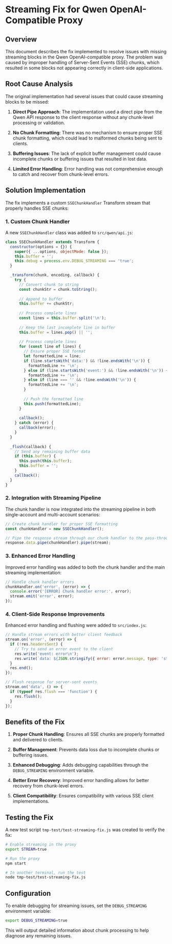 # Streaming Fix for Qwen OpenAI-Compatible Proxy

## Overview

This document describes the fix implemented to resolve issues with missing streaming blocks in the Qwen OpenAI-compatible proxy. The problem was caused by improper handling of Server-Sent Events (SSE) chunks, which resulted in some blocks not appearing correctly in client-side applications.

## Root Cause Analysis

The original implementation had several issues that could cause streaming blocks to be missed:

1. **Direct Pipe Approach**: The implementation used a direct pipe from the Qwen API response to the client response without any chunk-level processing or validation.

2. **No Chunk Formatting**: There was no mechanism to ensure proper SSE chunk formatting, which could lead to malformed chunks being sent to clients.

3. **Buffering Issues**: The lack of explicit buffer management could cause incomplete chunks or buffering issues that resulted in lost data.

4. **Limited Error Handling**: Error handling was not comprehensive enough to catch and recover from chunk-level errors.

## Solution Implementation

The fix implements a custom `SSEChunkHandler` Transform stream that properly handles SSE chunks:

### 1. Custom Chunk Handler

A new `SSEChunkHandler` class was added to `src/qwen/api.js`:

```javascript
class SSEChunkHandler extends Transform {
  constructor(options = {}) {
    super({ ...options, objectMode: false });
    this.buffer = '';
    this.debug = process.env.DEBUG_STREAMING === 'true';
  }

  _transform(chunk, encoding, callback) {
    try {
      // Convert chunk to string
      const chunkStr = chunk.toString();
      
      // Append to buffer
      this.buffer += chunkStr;
      
      // Process complete lines
      const lines = this.buffer.split('\n');
      
      // Keep the last incomplete line in buffer
      this.buffer = lines.pop() || '';
      
      // Process complete lines
      for (const line of lines) {
        // Ensure proper SSE format
        let formattedLine = line;
        if (line.startsWith('data:') && !line.endsWith('\n')) {
          formattedLine += '\n';
        } else if (line.startsWith('event:') && !line.endsWith('\n')) {
          formattedLine += '\n';
        } else if (line === '' && !line.endsWith('\n')) {
          formattedLine += '\n';
        }
        
        // Push the formatted line
        this.push(formattedLine);
      }
      
      callback();
    } catch (error) {
      callback(error);
    }
  }
  
  _flush(callback) {
    // Send any remaining buffer data
    if (this.buffer) {
      this.push(this.buffer);
      this.buffer = '';
    }
    callback();
  }
}
```

### 2. Integration with Streaming Pipeline

The chunk handler is now integrated into the streaming pipeline in both single-account and multi-account scenarios:

```javascript
// Create chunk handler for proper SSE formatting
const chunkHandler = new SSEChunkHandler();

// Pipe the response stream through our chunk handler to the pass-through stream
response.data.pipe(chunkHandler).pipe(stream);
```

### 3. Enhanced Error Handling

Improved error handling was added to both the chunk handler and the main streaming implementation:

```javascript
// Handle chunk handler errors
chunkHandler.on('error', (error) => {
  console.error('[ERROR] Chunk handler error:', error);
  stream.emit('error', error);
});
```

### 4. Client-Side Response Improvements

Enhanced error handling and flushing were added to `src/index.js`:

```javascript
// Handle stream errors with better client feedback
stream.on('error', (error) => {
  if (!res.headersSent) {
    // Try to send an error event to the client
    res.write('event: error\n');
    res.write(`data: ${JSON.stringify({ error: error.message, type: 'streaming_error' })}\n\n`);
  }
  res.end();
});

// Flush response for server-sent events
stream.on('data', () => {
  if (typeof res.flush === 'function') {
    res.flush();
  }
});
```

## Benefits of the Fix

1. **Proper Chunk Handling**: Ensures all SSE chunks are properly formatted and delivered to clients.

2. **Buffer Management**: Prevents data loss due to incomplete chunks or buffering issues.

3. **Enhanced Debugging**: Adds debugging capabilities through the `DEBUG_STREAMING` environment variable.

4. **Better Error Recovery**: Improved error handling allows for better recovery from chunk-level errors.

5. **Client Compatibility**: Ensures compatibility with various SSE client implementations.

## Testing the Fix

A new test script `tmp-test/test-streaming-fix.js` was created to verify the fix:

```bash
# Enable streaming in the proxy
export STREAM=true

# Run the proxy
npm start

# In another terminal, run the test
node tmp-test/test-streaming-fix.js
```

## Configuration

To enable debugging for streaming issues, set the `DEBUG_STREAMING` environment variable:

```bash
export DEBUG_STREAMING=true
```

This will output detailed information about chunk processing to help diagnose any remaining issues.